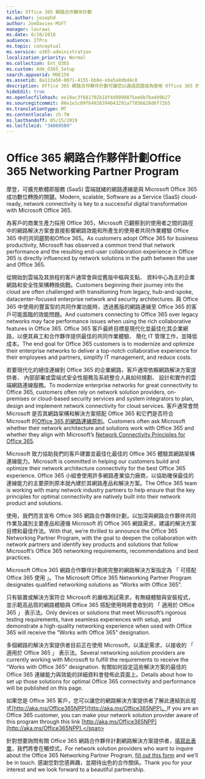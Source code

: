 ```yaml
---
title: Office 365 網路合作夥伴計劃
ms.author: josephd
author: JoeDavies-MSFT
manager: laurawi
ms.date: 8/20/2018
audience: ITPro
ms.topic: conceptual
ms.service: o365-administration
localization_priority: Normal
ms.collection: Ent_O365
ms.custom: Adm_O365_Setup
search.appverid: MOE150
ms.assetid: 8a113a50-0071-4155-bb8e-eba5a8dbd4c8
description: Office 365 網路合作夥伴計劃可讓您以通過認證成為使用 Office 365 的裝置。
hideEdit: true
ms.openlocfilehash: ee18ac3f681702b18f4d9898875ee8b7ba499b27
ms.sourcegitcommit: 08e1e1c09f64926394043291a77856620d6f72b5
ms.translationtype: MT
ms.contentlocale: zh-TW
ms.lasthandoff: 05/15/2019
ms.locfileid: "34069589"
---
```

# <a name="office-365-networking-partner-program"></a><span data-ttu-id="c9b46-103">Office 365 網路合作夥伴計劃</span><span class="sxs-lookup"><span data-stu-id="c9b46-103">Office 365 Networking Partner Program</span></span>

<span data-ttu-id="c9b46-104">摩登，可擴充軟體即服務 (SaaS) 雲端就緒的網路連線是與 Microsoft Office 365 成功數位轉換的關鍵。</span><span class="sxs-lookup"><span data-stu-id="c9b46-104">Modern, scalable, Software as a Service (SaaS) cloud-ready, network connectivity is key to a successful digital transformation with Microsoft Office 365.</span></span>  

<span data-ttu-id="c9b46-105">為客戶的商業生產力採用 Office 365，Microsoft 已觀察到的使用者之間的路徑中的網路解決方案會直接影響網路效能和所產生的使用者共同作業體驗 Office 365 中的共同趨勢和Office 365。</span><span class="sxs-lookup"><span data-stu-id="c9b46-105">As customers adopt Office 365 for business productivity, Microsoft has observed a common trend that network performance and the resulting end-user collaboration experience in Office 365 is directly influenced by network solutions in the path between the user and Office 365.</span></span>  

<span data-ttu-id="c9b46-106">從開始到雲端及其旅程的客戶通常會與從舊版中樞與支點、 資料中心為主的企業網路和安全性架構轉換挑戰。</span><span class="sxs-lookup"><span data-stu-id="c9b46-106">Customers beginning their journey into the cloud are often challenged with transitioning from legacy, hub-and-spoke, datacenter-focused enterprise network and security architectures.</span></span> <span data-ttu-id="c9b46-107">與 Office 365 中使用的豐富型的共同作業功能時，透過舊版的網路連線至 Office 365 的客戶可能面臨的效能問題。</span><span class="sxs-lookup"><span data-stu-id="c9b46-107">And customers connecting to Office 365 over legacy networks may face performance issues when using the rich collaborative features in Office 365.</span></span> <span data-ttu-id="c9b46-108">Office 365 客戶最終目標是現代化並最佳化其企業網路，以便其員工和合作夥伴提供最佳的共同作業體驗、 簡化 IT 管理工作，並降低成本。</span><span class="sxs-lookup"><span data-stu-id="c9b46-108">The end goal for Office 365 customers is to modernize and optimize their enterprise networks to deliver a top-notch collaborative experience for their employees and partners, simplify IT management, and reduce costs.</span></span> 

<span data-ttu-id="c9b46-109">若要現代化的絕佳連線到 Office 365 的企業網路，客戶通常依賴網路解決方案提供者、 內部部署或雲端式安全性服務及系統整合人員如何規劃、 設計和實作的雲端網路連線服務。</span><span class="sxs-lookup"><span data-stu-id="c9b46-109">To modernize enterprise networks for great connectivity to Office 365, customers often rely on network solution providers, on-premises or cloud-based security services and system integrators to plan, design and implement network connectivity for cloud services.</span></span> <span data-ttu-id="c9b46-110">客戶通常會問 Microsoft 是否其網路架構和解決方案搭配 Office 365 和它們是否符合 Microsoft 的[Office 365 的網路連線原則](http://aka.ms/PNC)。</span><span class="sxs-lookup"><span data-stu-id="c9b46-110">Customers often ask Microsoft whether their network architecture and solutions work with Office 365 and whether they align with Microsoft’s [Network Connectivity Principles for Office 365](http://aka.ms/PNC).</span></span>  

<span data-ttu-id="c9b46-111">Microsoft 致力協助我們的客戶建置並最佳化最佳的 Office 365 體驗其網路架構連線能力。</span><span class="sxs-lookup"><span data-stu-id="c9b46-111">Microsoft is committed in helping our customers build and optimize their network architecture connectivity for the best Office 365 experience.</span></span> <span data-ttu-id="c9b46-112">Office 365 小組會使用許多網路產業協力廠商，以協助確保最佳的連線能力的主要原則原本就內建於其網路產品和解決方案。</span><span class="sxs-lookup"><span data-stu-id="c9b46-112">The Office 365 team is working with many network industry partners to help ensure that the key principles for optimal connectivity are natively built into their network product and solutions.</span></span> 

<span data-ttu-id="c9b46-113">使用，我們而言宣布 Office 365 網路合作夥伴計劃，以加深與網路合作夥伴共同作業及識別主要產品和遵循 Microsoft 的 Office 365 網路需求，建議的解決方案目標和最佳作法。</span><span class="sxs-lookup"><span data-stu-id="c9b46-113">With that, we’re thrilled to announce the Office 365 Networking Partner Program, with the goal to deepen the collaboration with network partners and identify key products and solutions that follow Microsoft’s Office 365 networking requirements, recommendations and best practices.</span></span> 

<span data-ttu-id="c9b46-114">Microsoft Office 365 網路合作夥伴計劃將完整的網路解決方案指定為 「 可搭配 Office 365 使用 」。</span><span class="sxs-lookup"><span data-stu-id="c9b46-114">The Microsoft Office 365 Networking Partner Program designates qualified networking solutions as “Works with Office 365”.</span></span>  

<span data-ttu-id="c9b46-115">只有裝置或解決方案符合 Microsoft 的嚴格測試需求，有無縫體驗與安裝程式，並示範高品質的網路體驗與 Office 365 搭配使用時將會收到的 「 適用於 Office 365 」 表示法。</span><span class="sxs-lookup"><span data-stu-id="c9b46-115">Only devices or solutions that meet Microsoft’s rigorous testing requirements, have seamless experiences with setup, and demonstrate a high-quality networking experience when used with Office 365 will receive the “Works with Office 365” designation.</span></span>  

<span data-ttu-id="c9b46-116">多個網路的解決方案提供者目前正在使用 Microsoft，以滿足需求，以接收的 「 適用於 Office 365 」 表示法。</span><span class="sxs-lookup"><span data-stu-id="c9b46-116">Several networking solution providers are currently working with Microsoft to fulfill the requirements to receive the “Works with Office 365” designation.</span></span> <span data-ttu-id="c9b46-117">有關如何設定這些解決方案的最佳的 Office 365 連線能力與效能的詳細資料會發佈此頁面上。</span><span class="sxs-lookup"><span data-stu-id="c9b46-117">Details about how to set up those solutions for optimal Office 365 connectivity and performance will be published on this page.</span></span>  

<span data-ttu-id="c9b46-118">如果您是 Office 365 客戶，您可以讓您的網路解決方案提供者了解此連結到此程式[http://aka.ms/Office365NPP](http://aka.ms/Office365NPP)。</span><span class="sxs-lookup"><span data-stu-id="c9b46-118">If you are an Office 365 customer, you can make your network solution provider aware of this program through this link [http://aka.ms/Office365NPP](http://aka.ms/Office365NPP).</span></span>

<span data-ttu-id="c9b46-119">針對想要詢問有關 Office 365 網路合作夥伴計劃網路解決方案提供者，[填寫此表單](https://forms.office.com/Pages/ResponsePage.aspx?id=v4j5cvGGr0GRqy180BHbRyOZxByRF1dLgv7k6ye5z8pUMTNCVTYyVk9GNEYzWjFOVkI1SzdJNUkyWi4u)，我們將會在觸控式。</span><span class="sxs-lookup"><span data-stu-id="c9b46-119">For network solution providers who want to inquire about the Office 365 Networking Partner Program, [fill out this form](https://forms.office.com/Pages/ResponsePage.aspx?id=v4j5cvGGr0GRqy180BHbRyOZxByRF1dLgv7k6ye5z8pUMTNCVTYyVk9GNEYzWjFOVkI1SzdJNUkyWi4u) and we’ll be in touch.</span></span> <span data-ttu-id="c9b46-120">感謝您對您感興趣，並期待出色的合作關係。</span><span class="sxs-lookup"><span data-stu-id="c9b46-120">Thank you for your interest and we look forward to a beautiful partnership.</span></span> 

